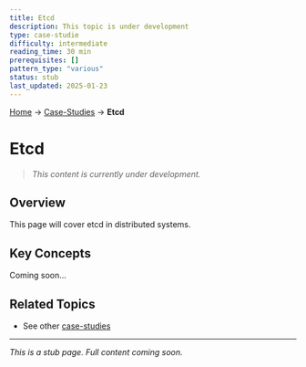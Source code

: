 ```yaml
---
title: Etcd
description: This topic is under development
type: case-studie
difficulty: intermediate
reading_time: 30 min
prerequisites: []
pattern_type: "various"
status: stub
last_updated: 2025-01-23
---
```


<!-- Navigation -->
[Home](../index.md) → [Case-Studies](index.md) → **Etcd**

# Etcd

> *This content is currently under development.*

## Overview

This page will cover etcd in distributed systems.

## Key Concepts

Coming soon...

## Related Topics

- See other [case-studies](index.md)

---

*This is a stub page. Full content coming soon.*
